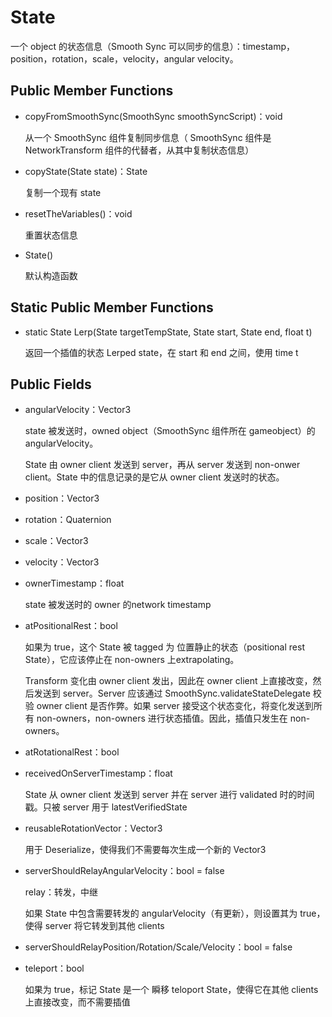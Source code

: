 # State

一个 object 的状态信息（Smooth Sync 可以同步的信息）：timestamp，position，rotation，scale，velocity，angular velocity。

## Public Member Functions

- copyFromSmoothSync(SmoothSync smoothSyncScript)：void

  从一个 SmoothSync 组件复制同步信息（ SmoothSync 组件是 NetworkTransform 组件的代替者，从其中复制状态信息）

- copyState(State state)：State

  复制一个现有 state

- resetTheVariables()：void

  重置状态信息

- State()

  默认构造函数

## Static Public Member Functions

- static State Lerp(State targetTempState, State start, State end, float t)

  返回一个插值的状态 Lerped state，在 start 和 end 之间，使用 time t

## Public Fields

- angularVelocity：Vector3

  state 被发送时，owned object（SmoothSync 组件所在 gameobject）的 angularVelocity。

  State 由 owner client 发送到 server，再从 server 发送到 non-onwer client。State 中的信息记录的是它从 owner client 发送时的状态。

- position：Vector3

- rotation：Quaternion

- scale：Vector3

- velocity：Vector3

- ownerTimestamp：float

  state 被发送时的 owner 的network timestamp

- atPositionalRest：bool

  如果为 true，这个 State 被 tagged 为 位置静止的状态（positional rest State），它应该停止在 non-owners 上extrapolating。

  Transform 变化由 owner client 发出，因此在 owner client 上直接改变，然后发送到 server。Server 应该通过 SmoothSync.validateStateDelegate 校验 owner client 是否作弊。如果 server 接受这个状态变化，将变化发送到所有 non-owners，non-owners 进行状态插值。因此，插值只发生在 non-owners。

- atRotationalRest：bool

- receivedOnServerTimestamp：float

  State 从 owner client 发送到 server 并在 server 进行 validated 时的时间戳。只被 server 用于 latestVerifiedState

- reusableRotationVector：Vector3

  用于 Deserialize，使得我们不需要每次生成一个新的 Vector3

- serverShouldRelayAngularVelocity：bool = false

  relay：转发，中继

  如果 State 中包含需要转发的 angularVelocity（有更新），则设置其为 true，使得 server 将它转发到其他 clients

- serverShouldRelayPosition/Rotation/Scale/Velocity：bool = false

- teleport：bool

  如果为 true，标记 State 是一个 瞬移 teloport State，使得它在其他 clients 上直接改变，而不需要插值

  